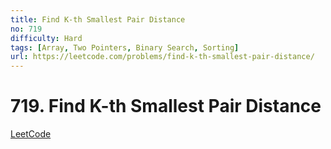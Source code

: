 ```yaml
---
title: Find K-th Smallest Pair Distance
no: 719
difficulty: Hard
tags: [Array, Two Pointers, Binary Search, Sorting]
url: https://leetcode.com/problems/find-k-th-smallest-pair-distance/
---
```


# 719. Find K-th Smallest Pair Distance

[LeetCode](https://leetcode.com/problems/find-k-th-smallest-pair-distance/)

